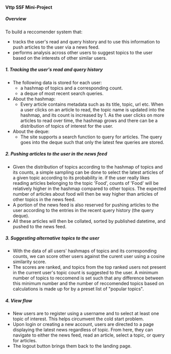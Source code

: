 #### Vttp SSF Mini-Project

##### Overview
To build a reccomender system that: 
- tracks the user's read and query history and to use this information to push articles to the user via a news feed.
- performs analysis across other users to suggest topics to the user based on the interests of other similar users.

##### 1. Tracking the user's read and query history
- The following data is stored for each user:
    - a hashmap of topics and a corresponding count.
    - a deque of most recent search queries.
- About the hashmap:
    - Every article contains metadata such as its title, topic, url etc. When a user clicks on an article to read, the topic name is updated into the hashmap, and its count is increased by 1. As the user clicks on more articles to read over time, the hashmap grows and there can be a distribution of topics of interest for the user.
- About the deque:
    - The site supports a search function to query for articles. The query goes into the deque such that only the latest few queries are stored.

##### 2. Pushing articles to the user in the news feed
- Given the distribution of topics according to the hashmap of topics and its counts, a simple sampling can be done to select the latest articles of a given topic according to its probability ie. if the user really likes reading articles belonging to the topic 'Food', counts of 'Food' will be relatively higher in the hashmap compared to other topics. The expected number of articles about food will then be way higher than articles of other topics in the news feed.
- A portion of the news feed is also reserved for pushing articles to the user according to the entries in the recent query history (the query deque).
- All these articles will then be collated, sorted by published datetime, and pushed to the news feed.

##### 3. Suggesting alternative topics to the user
- With the data of all users' hashmaps of topics and its corresponding counts, we can score other users against the curent user using a cosine similarity score.
- The scores are ranked, and topics from the top ranked users not present in the current user's topic count is suggested to the user. A minimum number of topics to reccomend is set such that any difference between this minimum number and the number of reccomended topics based on calculations is made up for by a preset list of "popular topics".

##### 4. View flow
- New users are to register using a username and to select at least one topic of interest. This helps circumvent the cold start problem.
- Upon login or creating a new account, users are directed to a page displaying the latest news regardless of topic. From here, they can navigate to either the news feed, read an article, select a topic, or query for articles.
- The logout button brings them back to the landing page.
